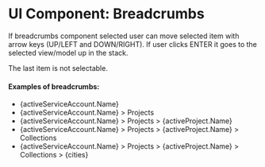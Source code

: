 # UI Component: Breadcrumbs

If breadcrumbs component selected user can move selected item with arrow keys (UP/LEFT and DOWN/RIGHT).
If user clicks ENTER it goes to the selected view/model up in the stack.

The last item is not selectable.

#### Examples of breadcrumbs:

- {activeServiceAccount.Name}
- {activeServiceAccount.Name} > Projects
- {activeServiceAccount.Name} > Projects > {activeProject.Name}
- {activeServiceAccount.Name} > Projects > {activeProject.Name} > Collections
- {activeServiceAccount.Name} > Projects > {activeProject.Name} > Collections > {cities}
